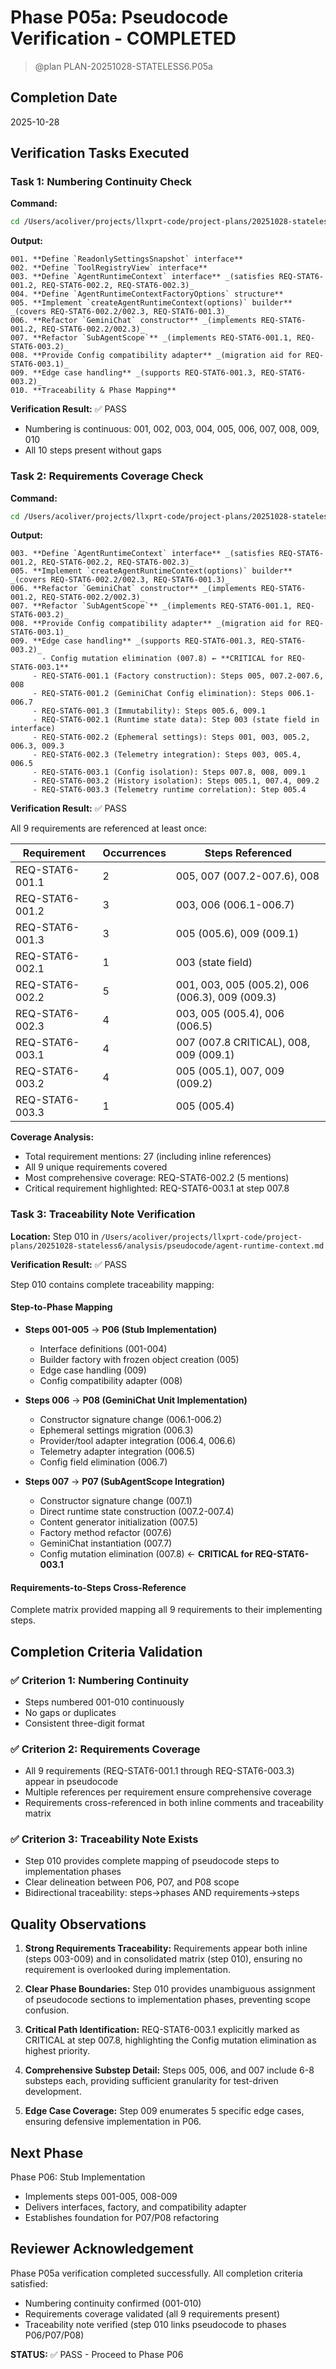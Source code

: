 # Phase P05a: Pseudocode Verification - COMPLETED

> @plan PLAN-20251028-STATELESS6.P05a

## Completion Date
2025-10-28

## Verification Tasks Executed

### Task 1: Numbering Continuity Check

**Command:**
```bash
cd /Users/acoliver/projects/llxprt-code/project-plans/20251028-stateless6 && grep "^0" analysis/pseudocode/agent-runtime-context.md
```

**Output:**
```
001. **Define `ReadonlySettingsSnapshot` interface**
002. **Define `ToolRegistryView` interface**
003. **Define `AgentRuntimeContext` interface** _(satisfies REQ-STAT6-001.2, REQ-STAT6-002.2, REQ-STAT6-002.3)_
004. **Define `AgentRuntimeContextFactoryOptions` structure**
005. **Implement `createAgentRuntimeContext(options)` builder** _(covers REQ-STAT6-002.2/002.3, REQ-STAT6-001.3)_
006. **Refactor `GeminiChat` constructor** _(implements REQ-STAT6-001.2, REQ-STAT6-002.2/002.3)_
007. **Refactor `SubAgentScope`** _(implements REQ-STAT6-001.1, REQ-STAT6-003.2)_
008. **Provide Config compatibility adapter** _(migration aid for REQ-STAT6-003.1)_
009. **Edge case handling** _(supports REQ-STAT6-001.3, REQ-STAT6-003.2)_
010. **Traceability & Phase Mapping**
```

**Verification Result:** ✅ PASS
- Numbering is continuous: 001, 002, 003, 004, 005, 006, 007, 008, 009, 010
- All 10 steps present without gaps

### Task 2: Requirements Coverage Check

**Command:**
```bash
cd /Users/acoliver/projects/llxprt-code/project-plans/20251028-stateless6 && grep "REQ-STAT6" analysis/pseudocode/agent-runtime-context.md
```

**Output:**
```
003. **Define `AgentRuntimeContext` interface** _(satisfies REQ-STAT6-001.2, REQ-STAT6-002.2, REQ-STAT6-002.3)_
005. **Implement `createAgentRuntimeContext(options)` builder** _(covers REQ-STAT6-002.2/002.3, REQ-STAT6-001.3)_
006. **Refactor `GeminiChat` constructor** _(implements REQ-STAT6-001.2, REQ-STAT6-002.2/002.3)_
007. **Refactor `SubAgentScope`** _(implements REQ-STAT6-001.1, REQ-STAT6-003.2)_
008. **Provide Config compatibility adapter** _(migration aid for REQ-STAT6-003.1)_
009. **Edge case handling** _(supports REQ-STAT6-001.3, REQ-STAT6-003.2)_
       - Config mutation elimination (007.8) ← **CRITICAL for REQ-STAT6-003.1**
     - REQ-STAT6-001.1 (Factory construction): Steps 005, 007.2-007.6, 008
     - REQ-STAT6-001.2 (GeminiChat Config elimination): Steps 006.1-006.7
     - REQ-STAT6-001.3 (Immutability): Steps 005.6, 009.1
     - REQ-STAT6-002.1 (Runtime state data): Step 003 (state field in interface)
     - REQ-STAT6-002.2 (Ephemeral settings): Steps 001, 003, 005.2, 006.3, 009.3
     - REQ-STAT6-002.3 (Telemetry integration): Steps 003, 005.4, 006.5
     - REQ-STAT6-003.1 (Config isolation): Steps 007.8, 008, 009.1
     - REQ-STAT6-003.2 (History isolation): Steps 005.1, 007.4, 009.2
     - REQ-STAT6-003.3 (Telemetry runtime correlation): Step 005.4
```

**Verification Result:** ✅ PASS

All 9 requirements are referenced at least once:

| Requirement | Occurrences | Steps Referenced |
|-------------|-------------|------------------|
| REQ-STAT6-001.1 | 2 | 005, 007 (007.2-007.6), 008 |
| REQ-STAT6-001.2 | 3 | 003, 006 (006.1-006.7) |
| REQ-STAT6-001.3 | 3 | 005 (005.6), 009 (009.1) |
| REQ-STAT6-002.1 | 1 | 003 (state field) |
| REQ-STAT6-002.2 | 5 | 001, 003, 005 (005.2), 006 (006.3), 009 (009.3) |
| REQ-STAT6-002.3 | 4 | 003, 005 (005.4), 006 (006.5) |
| REQ-STAT6-003.1 | 4 | 007 (007.8 CRITICAL), 008, 009 (009.1) |
| REQ-STAT6-003.2 | 4 | 005 (005.1), 007, 009 (009.2) |
| REQ-STAT6-003.3 | 1 | 005 (005.4) |

**Coverage Analysis:**
- Total requirement mentions: 27 (including inline references)
- All 9 unique requirements covered
- Most comprehensive coverage: REQ-STAT6-002.2 (5 mentions)
- Critical requirement highlighted: REQ-STAT6-003.1 at step 007.8

### Task 3: Traceability Note Verification

**Location:** Step 010 in `/Users/acoliver/projects/llxprt-code/project-plans/20251028-stateless6/analysis/pseudocode/agent-runtime-context.md`

**Verification Result:** ✅ PASS

Step 010 contains complete traceability mapping:

#### Step-to-Phase Mapping
- **Steps 001-005** → **P06 (Stub Implementation)**
  - Interface definitions (001-004)
  - Builder factory with frozen object creation (005)
  - Edge case handling (009)
  - Config compatibility adapter (008)

- **Steps 006** → **P08 (GeminiChat Unit Implementation)**
  - Constructor signature change (006.1-006.2)
  - Ephemeral settings migration (006.3)
  - Provider/tool adapter integration (006.4, 006.6)
  - Telemetry adapter integration (006.5)
  - Config field elimination (006.7)

- **Steps 007** → **P07 (SubAgentScope Integration)**
  - Constructor signature change (007.1)
  - Direct runtime state construction (007.2-007.4)
  - Content generator initialization (007.5)
  - Factory method refactor (007.6)
  - GeminiChat instantiation (007.7)
  - Config mutation elimination (007.8) ← **CRITICAL for REQ-STAT6-003.1**

#### Requirements-to-Steps Cross-Reference
Complete matrix provided mapping all 9 requirements to their implementing steps.

## Completion Criteria Validation

### ✅ Criterion 1: Numbering Continuity
- Steps numbered 001-010 continuously
- No gaps or duplicates
- Consistent three-digit format

### ✅ Criterion 2: Requirements Coverage
- All 9 requirements (REQ-STAT6-001.1 through REQ-STAT6-003.3) appear in pseudocode
- Multiple references per requirement ensure comprehensive coverage
- Requirements cross-referenced in both inline comments and traceability matrix

### ✅ Criterion 3: Traceability Note Exists
- Step 010 provides complete mapping of pseudocode steps to implementation phases
- Clear delineation between P06, P07, and P08 scope
- Bidirectional traceability: steps→phases AND requirements→steps

## Quality Observations

1. **Strong Requirements Traceability:** Requirements appear both inline (steps 003-009) and in consolidated matrix (step 010), ensuring no requirement is overlooked during implementation.

2. **Clear Phase Boundaries:** Step 010 provides unambiguous assignment of pseudocode sections to implementation phases, preventing scope confusion.

3. **Critical Path Identification:** REQ-STAT6-003.1 explicitly marked as CRITICAL at step 007.8, highlighting the Config mutation elimination as highest priority.

4. **Comprehensive Substep Detail:** Steps 005, 006, and 007 include 6-8 substeps each, providing sufficient granularity for test-driven development.

5. **Edge Case Coverage:** Step 009 enumerates 5 specific edge cases, ensuring defensive implementation in P06.

## Next Phase
Phase P06: Stub Implementation
- Implements steps 001-005, 008-009
- Delivers interfaces, factory, and compatibility adapter
- Establishes foundation for P07/P08 refactoring

## Reviewer Acknowledgement
Phase P05a verification completed successfully. All completion criteria satisfied:
- Numbering continuity confirmed (001-010)
- Requirements coverage validated (all 9 requirements present)
- Traceability note verified (step 010 links pseudocode to phases P06/P07/P08)

**STATUS:** ✅ PASS - Proceed to Phase P06
